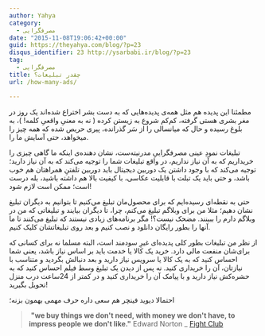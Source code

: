 ```yaml
---
author: Yahya
category:
  - مصرفگرایی
date: "2015-11-08T19:06:42+00:00"
guid: https://theyahya.com/blog/?p=23
disqus_identifier: 23 http://ysarbabi.ir/blog/?p=23
tag:
  - مصرفگرایی
title: چقدر تبلیغات؟
url: /how-many-ads/

---
```

مطمئنا این پدیده هم مثل همه‌ی پدیده‌هایی که به دست بشر اختراع شده‌اند یک روز در مغر بشری هستی گرفته، کم‌کم شروع به زیستن کرده ( نه به معنیِ واقعیِ کلمه!‌ )، به بلوغ رسیده و حال که میانسالی را از سَر گذرانده، پیری حریص شده که همه چیز را میخواهد، حتی آسایش ما را.

تبلیغات نمودِ عینی مصرفگراییِ مدرنیته‌ست، نشان دهنده‌ی اینکه ما گاهی چیزی را خریداریم که به آن نیاز نداریم، در واقع تبلیغات شما را توجیه می‌کند که به آن نیاز دارید؛ توجیه می‌کند که با وجود داشتن یک دوربین دیجیتال باید دوربین تلفتنِ همراهتان هم خوب باشد، و حتی باید یک تبلت با قابلیت عکاسی، با کیفیت بالا هم داشته باشید،‌ بله درست است؛ ممکن است لازم شود!

حتی به نقطه‌ای رسیده‌ایم که برای محصول‌مان تبلیغ می‌کنیم تا بتوانیم به دیگران تبلیغ نشان دهیم؛ مثلا من برای وبلاگم تبلیغ می‌کنم، چرا، تا دیگران بیایند و تبلیغاتی که من در وبلاگم دارم را ببینند. مضحک نیست؟! مگر برنامه‌های زیادی نیستند که تبلیغ می‌کنند تا ما آنها را بطور رایگان دانلود و نصب کنیم و بعد روی تبلیغاتشان کلیک کنیم.

از نظر من تبلیغات بطور کلی پدیده‌ای غیرِ سودمند است، البته مسلما نه برای کسانی که برای‌شان منفعت مالی دارد. خرید یک کالا یا خدمت باید بر اساس نیاز باشد، یعنی شما احساس کنید که به یک کالا یا سرویس نیاز دارید و بعد دنبالش بگردید و متناسب با نیازتان، آن را خریداری کنید. نه پس از دیدن یک تبلیغ وسط فیلم احساس کنید که به حشره‌کش نیاز دارید و با پیامک آن را خریداری کنید و در کمتر از 24ساعت درب منزل تحویل بگیرید!

احتمالا دیوید فینچر هم سعی داره حرف مهمی بهمون بزنه؛

> ‌ **"we buy things we don't need, with money we don't have, to impress people we don't like."** Edward Norton \_ [Fight Club](http://www.imdb.com/title/tt0137523/)
